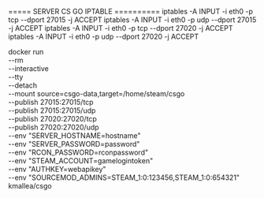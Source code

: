 
===== SERVER CS GO IPTABLE ==========
iptables -A INPUT -i eth0 -p tcp --dport 27015 -j ACCEPT
iptables -A INPUT -i eth0 -p udp --dport 27015 -j ACCEPT
iptables -A INPUT -i eth0 -p tcp --dport 27020 -j ACCEPT
iptables -A INPUT -i eth0 -p udp --dport 27020 -j ACCEPT


docker run \
  --rm \
  --interactive \
  --tty \
  --detach \
  --mount source=csgo-data,target=/home/steam/csgo \
  --publish 27015:27015/tcp \
  --publish 27015:27015/udp \
  --publish 27020:27020/tcp \
  --publish 27020:27020/udp \
  --env "SERVER_HOSTNAME=hostname" \
  --env "SERVER_PASSWORD=password" \
  --env "RCON_PASSWORD=rconpassword" \
  --env "STEAM_ACCOUNT=gamelogintoken" \
  --env "AUTHKEY=webapikey" \
  --env "SOURCEMOD_ADMINS=STEAM_1:0:123456,STEAM_1:0:654321" \
  kmallea/csgo
